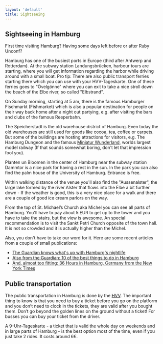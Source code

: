 ```yaml
---
layout: 'default'
title: Sightseeing
---
```


<div class="content-section content-section--whitebg" markdown="1">

## Sightseeing in Hamburg

First time visiting Hamburg? Having some days left before or after Ruby Unconf?

</div>

<div class="content-section" markdown="1">

Hamburg has one of the busiest ports in Europe (third after Antwerp and Rotterdam). At the subway station Landungsbrücken, harbour tours are starting, where you will get information regarding the harbor while driving around with a small boat. Pro tip: There are also public transport ferries starting there which you can use with your HVV-Tageskarte. One of these ferries goes to "Övelgönne" where you can exit to take a nice stroll down the beach of the Elbe river, so called "Elbstrand".

On Sunday morning, starting at 5 am, there is the famous Hamburger Fischmarkt (Fishmarket) which is also a popular destination for people on their way back home after a night out partying, e.g. after visiting the bars and clubs of the famous Reeperbahn.

The Speicherstadt is the old warehouse district of Hamburg. Even today the old warehouses are still used for goods like cocoa, tea, coffee or carpets. But some of the buildings are hosting attractions for visitors, e.g. The Hamburg Dungeon and the famous [Miniatur Wunderland](http://www.miniatur-wunderland.com/), worlds largest model railway (If that sounds somewhat boring, don't let that impression fool you).

Planten un Bloomen in the center of Hamburg near the subway station Dammtor is a nice park for having a rest in the sun. In the park you can also find the palm house of the University of Hamburg. Entrance is free.

Within walking distance of the venue you'll also find the "Aussenalster", the large lake formed by the river Alster that flows into the Elbe a bit further down - If the weather is good, this is a very nice place for a walk and there are a couple of good ice cream parlors on the way.

From the top of St. Michael’s Church aka Michel you can see all parts of Hamburg. You'll have to pay about 5 EUR to get up to the tower and you have to take the stairs, but the view is awesome. An special recommendation is to visit the Sankt Petri Church opposite of the town hall. It is not so crowded and it is actually higher than the Michel.

Also, you don't have to take our word for it. Here are some recent articles from a couple of small publications:

- [The Guardian knows what's up with Hamburg's nightlife](https://www.theguardian.com/travel/2017/dec/01/nightlife-clubbing-hamburg-berlin-copenhagen-london)
- [Also from the Guardian: 10 of the best things to do in Hamburg](https://www.theguardian.com/travel/2017/feb/14/hamburg-10-attractions-sights-food-bars-museums)
- [And, almost too fitting: 36 Hours in Hamburg, Germany from the New York Times](https://www.nytimes.com/interactive/2017/10/19/travel/what-to-do-36-hours-in-hamburg-germany.html)

</div>

<div class="content-section" markdown="1">

## Public transportation

The public transportation in Hamburg is done by the [HVV](http://www.hvv.de/en/index.php). The important thing to know is that you need to buy a ticket before you go on the platform and you don’t need to clock in the tickets, they are valid after you bought them. Don’t go beyond the golden lines on the ground without a ticket! For busses you can buy your ticket from the driver.

A 9-Uhr-Tageskarte - a ticket that is valid the whole day on weekends and in large parts of Hamburg - is the best option most of the time, even if you just take 2 rides. It costs around 6€.

</div>
